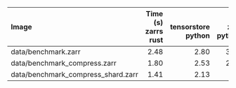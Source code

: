 | Image                              |   Time (s)<br>zarrs<br>rust |   <br>tensorstore<br>python |   <br>zarr<br>python |   Memory (GB)<br>zarrs<br>rust |   <br>tensorstore<br>python |   <br>zarr<br>python |
|:-----------------------------------|----------------------------:|----------------------------:|---------------------:|-------------------------------:|----------------------------:|---------------------:|
| data/benchmark.zarr                |                        2.48 |                        2.80 |                 3.46 |                          12.59 |                       16.39 |                11.10 |
| data/benchmark_compress.zarr       |                        1.80 |                        2.53 |                 2.69 |                          12.80 |                       13.41 |                11.29 |
| data/benchmark_compress_shard.zarr |                        1.41 |                        2.13 |               nan    |                           8.64 |                        8.89 |               nan    |